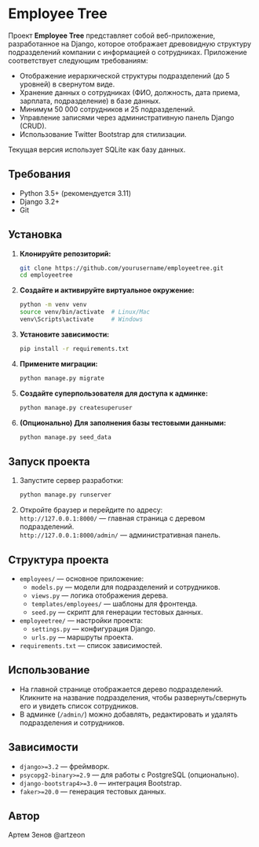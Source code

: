 # Employee Tree

Проект **Employee Tree** представляет собой веб-приложение, разработанное на Django, которое отображает древовидную структуру подразделений компании с информацией о сотрудниках. Приложение соответствует следующим требованиям:
- Отображение иерархической структуры подразделений (до 5 уровней) в свернутом виде.
- Хранение данных о сотрудниках (ФИО, должность, дата приема, зарплата, подразделение) в базе данных.
- Минимум 50 000 сотрудников и 25 подразделений.
- Управление записями через административную панель Django (CRUD).
- Использование Twitter Bootstrap для стилизации.

Текущая версия использует SQLite как базу данных.

## Требования
- Python 3.5+ (рекомендуется 3.11)
- Django 3.2+
- Git

## Установка

1. **Клонируйте репозиторий:**
   ```bash
   git clone https://github.com/yourusername/employeetree.git
   cd employeetree
   ```

2. **Создайте и активируйте виртуальное окружение:**
   ```bash
   python -m venv venv
   source venv/bin/activate  # Linux/Mac
   venv\Scripts\activate     # Windows
   ```

3. **Установите зависимости:**
   ```bash
   pip install -r requirements.txt
   ```

4. **Примените миграции:**
   ```bash
   python manage.py migrate
   ```

5. **Создайте суперпользователя для доступа к админке:**
   ```bash
   python manage.py createsuperuser
   ```

6. **(Опционально) Для заполнения базы тестовыми данными:**
   ```bash
   python manage.py seed_data
   ```

## Запуск проекта
1. Запустите сервер разработки:
   ```bash
   python manage.py runserver
   ```
2. Откройте браузер и перейдите по адресу:  
   `http://127.0.0.1:8000/` — главная страница с деревом подразделений.  
   `http://127.0.0.1:8000/admin/` — административная панель.

## Структура проекта
- `employees/` — основное приложение:
  - `models.py` — модели для подразделений и сотрудников.
  - `views.py` — логика отображения дерева.
  - `templates/employees/` — шаблоны для фронтенда.
  - `seed.py` — скрипт для генерации тестовых данных.
- `employeetree/` — настройки проекта:
  - `settings.py` — конфигурация Django.
  - `urls.py` — маршруты проекта.
- `requirements.txt` — список зависимостей.

## Использование
- На главной странице отображается дерево подразделений. Кликните на название подразделения, чтобы развернуть/свернуть его и увидеть список сотрудников.
- В админке (`/admin/`) можно добавлять, редактировать и удалять подразделения и сотрудников.

## Зависимости
- `django>=3.2` — фреймворк.
- `psycopg2-binary>=2.9` — для работы с PostgreSQL (опционально).
- `django-bootstrap4>=3.0` — интеграция Bootstrap.
- `faker>=20.0` — генерация тестовых данных.

## Автор
Артем Зенов
@artzeon